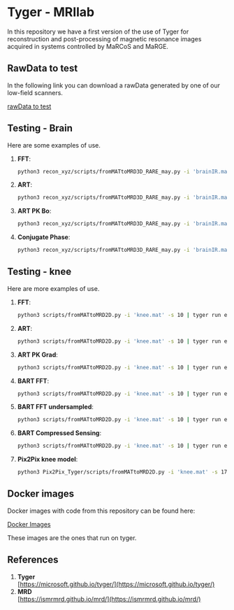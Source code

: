 # Tyger - MRIlab

In this repository we have a first version of the use of Tyger for reconstruction and post-processing of magnetic resonance images acquired in systems controlled by MaRCoS and MaRGE. 

## RawData to test

In the following link you can download a rawData generated by one of our low-field scanners. 

[rawData to test](https://upvedues-my.sharepoint.com/:f:/g/personal/tguanav_upv_edu_es/Em7Qqj6MAeBMhg2JriWJAc4BibaaqHXUXoEn9AbLJ3-w1w?e=fzlUjw)

## Testing - Brain
Here are some examples of use.

1. **FFT**:
    ```bash
    python3 recon_xyz/scripts/fromMATtoMRD3D_RARE_may.py -i 'brainIR.mat' | tyger run exec -f recon_xyz/scripts/stream_recon_FFT_gpu.yml | python3 recon_xyz/scripts/fromMRDtoMAT3D.py -o 'brainIR.mat'

    ```
2. **ART**: 
    ```bash
    python3 recon_xyz/scripts/fromMATtoMRD3D_RARE_may.py -i 'brainIR.mat' | tyger run exec -f recon_xyz/scripts/stream_recon_ART_gpu.yml | python3 recon_xyz/scripts/fromMRDtoMAT3D.py -o 'brainIR.mat'
    ```
3. **ART PK Bo**: 
    ```bash
    python3 recon_xyz/scripts/fromMATtoMRD3D_RARE_may.py -i 'brainIR.mat' | tyger run exec -f recon_xyz/scripts/stream_recon_ARTPK_gpu.yml | python3 recon_xyz/scripts/fromMRDtoMAT3D.py -o 'brainIR.mat'
    ```
4. **Conjugate Phase**: 
    ```bash
    python3 recon_xyz/scripts/fromMATtoMRD3D_RARE_may.py -i 'brainIR.mat' | tyger run exec -f recon_xyz/scripts/stream_recon_CP_gpu.yml | python3 recon_xyz/scripts/fromMRDtoMAT3D.py -o 'brainIR.mat'
    ```


## Testing - knee
Here are more examples of use.

1. **FFT**:
    ```bash
    python3 scripts/fromMATtoMRD2D.py -i 'knee.mat' -s 10 | tyger run exec -f scripts/stream_recon.yml | python3 scripts/fromMRDtoMAT2D.py -o 'knee.mat'
    ```
2. **ART**: 
    ```bash
    python3 scripts/fromMATtoMRD2D.py -i 'knee.mat' -s 10 | tyger run exec -f scripts/stream_recon_art.yml | python3 scripts/fromMRDtoMAT2D.py -o 'knee.mat'
    ```
3. **ART PK Grad**: 
    ```bash
    python3 scripts/fromMATtoMRD2D.py -i 'knee.mat' -s 10 | tyger run exec -f scripts/stream_recon_artPK.yml | python3 scripts/fromMRDtoMAT2D.py -o 'knee.mat'
    ```
4. **BART FFT**: 
    ```bash
    python3 scripts/fromMATtoMRD2D.py -i 'knee.mat' -s 10 | tyger run exec -f scripts/stream_recon_bart_fft.yml | python3 scripts/fromMRDtoMAT2D.py -o 'knee.mat'
    ```
5. **BART FFT undersampled**: 
    ```bash
    python3 scripts/fromMATtoMRD2D.py -i 'knee.mat' -s 10 | tyger run exec -f scripts/stream_recon_bart_fftus.yml | python3 scripts/fromMRDtoMAT2D.py -o 'knee.mat'
    ```
6. **BART Compressed Sensing**: 
    ```bash
    python3 scripts/fromMATtoMRD2D.py -i 'knee.mat' -s 10 | tyger run exec -f scripts/stream_recon_bart_cs.yml | python3 scripts/fromMRDtoMAT2D.py -o 'knee.mat'
    ```
7. **Pix2Pix knee model**: 
    ```bash
    python3 Pix2Pix_Tyger/scripts/fromMATtoMRD2D.py -i 'knee.mat' -s 17 | tyger run exec -f Pix2Pix_Tyger/scripts/stream_recon_pix2pix.yml | python3 Pix2Pix_Tyger/scripts/fromMRDtoMAT2D.py -o 'knee.mat'
    ```


## Docker images 

Docker images with code from this repository can be found here: 

[Docker Images](https://github.com/TeresaGuallartNaval?tab=packages)

These images are the ones that run on tyger. 


## References 
1. **Tyger**  
   [https://microsoft.github.io/tyger/](https://microsoft.github.io/tyger/)
2. **MRD**  
   [https://ismrmrd.github.io/mrd/](https://ismrmrd.github.io/mrd/)

